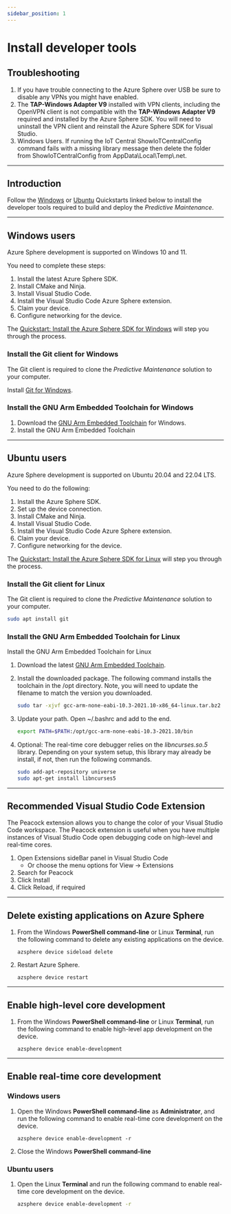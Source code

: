 ```yaml
---
sidebar_position: 1
---
```


# Install developer tools

## Troubleshooting

1. If you have trouble connecting to the Azure Sphere over USB be sure to disable any VPNs you might have enabled.
2. The **TAP-Windows Adapter V9** installed with VPN clients, including the OpenVPN client is not compatible with the **TAP-Windows Adapter V9** required and installed by the Azure Sphere SDK. You will need to uninstall the VPN client and reinstall the Azure Sphere SDK for Visual Studio.
3. Windows Users. If running the IoT Central ShowIoTCentralConfig command fails with a missing library message then delete the folder from ShowIoTCentralConfig from AppData\\Local\\Temp\\.net.

---

## Introduction

Follow the [Windows](#windows-users) or [Ubuntu](#ubuntu-users) Quickstarts linked below to install the developer tools required to build and deploy the *Predictive Maintenance*.

---

## Windows users

Azure Sphere development is supported on Windows 10 and 11.

You need to complete these steps:

1. Install the latest Azure Sphere SDK.
1. Install CMake and Ninja.
1. Install Visual Studio Code.
1. Install the Visual Studio Code Azure Sphere extension.
1. Claim your device.
1. Configure networking for the device.

The [Quickstart: Install the Azure Sphere SDK for Windows](https://docs.microsoft.com/en-us/azure-sphere/install/install-sdk?pivots=visual-studio) will step you through the process.

### Install the Git client for Windows

The Git client is required to clone the *Predictive Maintenance* solution to your computer.

Install [Git for Windows](https://git-scm.com/downloads?azure-portal=true).

### Install the GNU Arm Embedded Toolchain for Windows

1. Download the [GNU Arm Embedded Toolchain](https://developer.arm.com/tools-and-software/open-source-software/developer-tools/gnu-toolchain/gnu-rm/downloads?azure-portal=true) for Windows.
2. Install the GNU Arm Embedded Toolchain

---

## Ubuntu users

Azure Sphere development is supported on Ubuntu 20.04 and 22.04 LTS.

You need to do the following:

1. Install the Azure Sphere SDK.
1. Set up the device connection.
1. Install CMake and Ninja.
1. Install Visual Studio Code.
1. Install the Visual Studio Code Azure Sphere extension.
1. Claim your device.
1. Configure networking for the device.

The [Quickstart: Install the Azure Sphere SDK for Linux](https://docs.microsoft.com/en-us/azure-sphere/install/install-sdk-linux?pivots=vs-code-linux) will step you through the process.

### Install the Git client for Linux

The Git client is required to clone the *Predictive Maintenance* solution to your computer.

```bash
sudo apt install git
```

### Install the GNU Arm Embedded Toolchain for Linux

Install the GNU Arm Embedded Toolchain for Linux

1. Download the latest [GNU Arm Embedded Toolchain](https://developer.arm.com/tools-and-software/open-source-software/developer-tools/gnu-toolchain/gnu-rm/downloads?azure-portal=true).
2. Install the downloaded package. The following command installs the toolchain in the /opt directory. Note, you will need to update the filename to match the version you downloaded.

    ```bash
    sudo tar -xjvf gcc-arm-none-eabi-10.3-2021.10-x86_64-linux.tar.bz2 -C /opt
    ```

3. Update your path. Open ~/.bashrc and add to the end.

    ```bash
    export PATH=$PATH:/opt/gcc-arm-none-eabi-10.3-2021.10/bin
    ```

4. Optional: The real-time core debugger relies on the *libncurses.so.5* library. Depending on your system setup, this library may already be install, if not, then run the following commands.

    ```bash
    sudo add-apt-repository universe
    sudo apt-get install libncurses5
    ```

---

## Recommended Visual Studio Code Extension

The Peacock extension allows you to change the color of your Visual Studio Code workspace. The Peacock extension is useful when you have multiple instances of Visual Studio Code open debugging code on high-level and real-time cores.

   1. Open Extensions sideBar panel in Visual Studio Code
      - Or choose the menu options for View → Extensions
   1. Search for Peacock
   1. Click Install
   1. Click Reload, if required

---

## Delete existing applications on Azure Sphere

1. From the Windows **PowerShell command-line** or Linux **Terminal**, run the following command to delete any existing applications on the device.

   ```
   azsphere device sideload delete
   ```

2. Restart Azure Sphere.

   ```
   azsphere device restart
   ```

---

## Enable high-level core development

1. From the Windows **PowerShell command-line** or Linux **Terminal**, run the following command to enable high-level app development on the device.

   ```
   azsphere device enable-development
   ```

---

## Enable real-time core development

### Windows users

1. Open the Windows **PowerShell command-line** as **Administrator**, and run the following command to enable real-time core development on the device.

   ```
   azsphere device enable-development -r
   ```

2. Close the Windows **PowerShell command-line**

### Ubuntu users

1. Open the Linux **Terminal** and run the following command to enable real-time core development on the device.

   ```bash
   azsphere device enable-development -r
   ```
